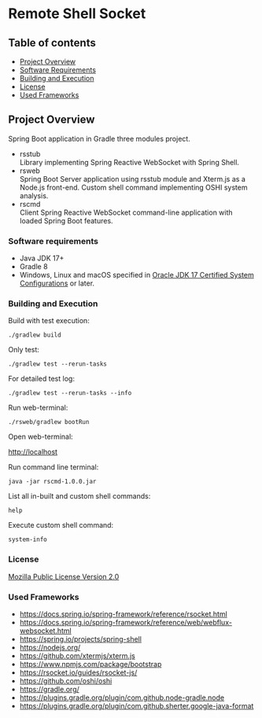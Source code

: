 # Remote Shell Socket

## Table of contents
- [Project Overview](#project-overview)
- [Software Requirements](#software-requirements)
- [Building and Execution](#building-and-execution)
- [License](#license)
- [Used Frameworks](#used-frameworks)


## Project Overview
Spring Boot application in Gradle three modules project.

<ul>
  <li>
    <div>rsstub</div>
    <div>Library implementing Spring Reactive WebSocket with Spring Shell.</div>
  </li>
  <li>
    <div>rsweb</div>
    <div>Spring Boot Server application using rsstub module and Xterm.js as a Node.js front-end. Custom shell command implementing OSHI system analysis.</div>
  </li>
  <li>
    <div>rscmd</div>
    <div>Client Spring Reactive WebSocket command-line application with loaded Spring Boot features.</div>
  </li>
</ul>

### Software requirements
- Java JDK 17+
- Gradle 8
- Windows, Linux and macOS specified in
  <a target="_blank" href= https://www.oracle.com/java/technologies/javase/products-doc-jdk17certconfig.html >Oracle JDK 17 Certified System Configurations</a>
  or later.

### Building and Execution
Build with test execution:
```
./gradlew build
```
Only test:
```
./gradlew test --rerun-tasks
```
For detailed test log:
```
./gradlew test --rerun-tasks --info
```
Run web-terminal:
```
./rsweb/gradlew bootRun
```
Open web-terminal:
<p style="text-align: left;">
<a target="_blank" href=http://localhost>http://localhost</a>
</p>

Run command line terminal:
```
java -jar rscmd-1.0.0.jar
```

List all in-built and custom shell commands:
```
help
```
Execute custom shell command:
```
system-info
```

### License

<p style="text-align: left;">
<a target="_blank" href=https://www.mozilla.org/en-US/MPL/2.0/>Mozilla Public License
Version 2.0</a>
</p>

### Used Frameworks
- https://docs.spring.io/spring-framework/reference/rsocket.html
- https://docs.spring.io/spring-framework/reference/web/webflux-websocket.html
- https://spring.io/projects/spring-shell
- https://nodejs.org/
- https://github.com/xtermjs/xterm.js
- https://www.npmjs.com/package/bootstrap
- https://rsocket.io/guides/rsocket-js/
- https://github.com/oshi/oshi
- https://gradle.org/
- https://plugins.gradle.org/plugin/com.github.node-gradle.node
- https://plugins.gradle.org/plugin/com.github.sherter.google-java-format